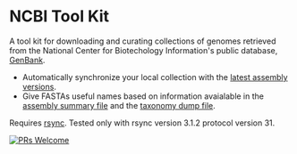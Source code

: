 # NCBI Tool Kit #

A tool kit for downloading and curating collections of genomes retrieved from the  National Center for Biotechology Information's public database, [GenBank](https://www.ncbi.nlm.nih.gov/).

   - Automatically synchronize your local collection with the [latest assembly versions](https://www.ncbi.nlm.nih.gov/genome/doc/ftpfaq/#current).
   - Give FASTAs useful names based on information avaialable in the [assembly summary file](ftp://ftp.ncbi.nlm.nih.gov/genomes/README_assembly_summary.txt) and the [taxonomy dump file](ftp://ftp.ncbi.nlm.nih.gov/pub/taxonomy/taxdump_readme.txt).

Requires [rsync](https://rsync.samba.org/).  Tested only with rsync version 3.1.2  protocol version 31.

[![PRs Welcome](https://img.shields.io/badge/PRs-welcome-brightgreen.svg?style=flat-square)](http://makeapullrequest.com)
